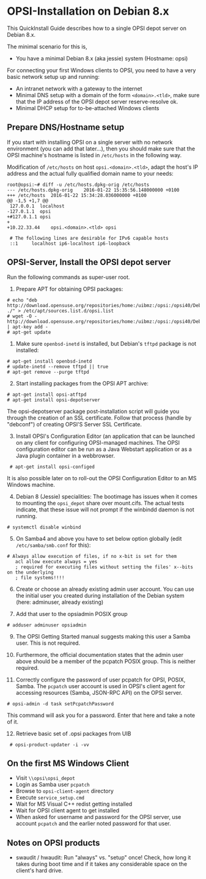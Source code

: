 # OPSI-Installation on Debian 8.x

This QuickInstall Guide describes how to a single OPSI depot server on Debian 8.x.

The minimal scenario for this is,

* You have a minimal Debian 8.x (aka jessie) system (Hostname: opsi)

For connecting your first Windows clients to OPSI, you need to have a very basic network setup up and running:

* An intranet network with a gateway to the internet
* Minimal DNS setup with a domain of the form ``<domain>.<tld>``, make sure that the IP address of the
  OPSI depot server reserve-resolve ok.
* Minimal DHCP setup for to-be-attached Windows clients

## Prepare DNS/Hostname setup

If you start with installing OPSI on a single server with no network
environment (you can add that later...), then you should make sure that
the OPSI machine's hostname is listed in ``/etc/hosts`` in the following way.

Modification of ``/etc/hosts`` on host ``opsi.<domain>.<tld>``, adapt the
host's IP address and the actual fully qualified domain name to your
needs:

```
root@opsi:~# diff -u /etc/hosts.dpkg-orig /etc/hosts
--- /etc/hosts.dpkg-orig	2016-01-22 15:35:56.148000000 +0100
+++ /etc/hosts	2016-01-22 15:34:28.036000000 +0100
@@ -1,5 +1,7 @@
 127.0.0.1	localhost
-127.0.1.1	opsi
+#127.0.1.1	opsi
+
+10.22.33.44    opsi.<domain>.<tld> opsi
 
 # The following lines are desirable for IPv6 capable hosts
 ::1     localhost ip6-localhost ip6-loopback
```


## OPSI-Server, Install the OPSI depot server

Run the following commands as super-user root.

1. Prepare APT for obtaining OPSI packages:

  ```
  # echo "deb http://download.opensuse.org/repositories/home:/uibmz:/opsi:/opsi40/Debian_8.0 ./" > /etc/apt/sources.list.d/opsi.list
  # wget -O - http://download.opensuse.org/repositories/home:/uibmz:/opsi:/opsi40/Debian_8.0/Release.key | apt-key add -
  # apt-get update
  ```

1. Make sure ``openbsd-inetd`` is installed, but Debian's ``tftpd`` package is not installed:

  ```
  # apt-get install openbsd-inetd 
  # update-inetd --remove tftpd || true
  # apt-get remove --purge tftpd
  ```

2. Start installing packages from the OPSI APT archive:

  ```
  # apt-get install opsi-atftpd
  # apt-get install opsi-depotserver
  ```

  The opsi-depotserver package post-installation script will guide you through the creation of an SSL certificate.
  Follow that process (handle by "debconf") of creating OPSI'S Server SSL Certificate.

3. Install OPSI's Configuration Editor (an application that can be
launched on any client for configuring OPSI-managed machines. The OPSI
configuration editor can be run as a Java Webstart application or as a
Java plugin container in a webbrowser.

  ```
   # apt-get install opsi-configed
   ```

  It is also possible later on to roll-out the OPSI Configuration Editor to an MS Windows machine.

4. Debian 8 (Jessie) specialities: The bootimage has issues when it comes
to mounting the ``opsi_depot`` share over mount.cifs. The actual tests
indicate, that these issue will not prompt if the winbindd daemon is not
running.


  ```
  # systemctl disable winbind
  ```

5. On Samba4 and above you have to set below option globally (edit ``/etc/samba/smb.conf`` for this):

  ```
  # Always allow execution of files, if no x-bit is set for them
     acl allow execute always = yes
     ; required for executing files without setting the files' x--bits on the underlying
     ; file systems!!!!
  ```

6. Create or choose an already existing admin user account. You can use the initial user you created during
installation of the Debian system (here: adminuser, already existing)

7. Add that user to the opsiadmin POSIX group

  ```
  # adduser adminuser opsiadmin
  ```

9. The OPSI Getting Started manual suggests making this user a Samba user. This is not required.

10. Furthermore, the official documentation states that the admin user
above should be a member of the pcpatch POSIX group. This is neither
required.

11. Correctly configure the password of user pcpatch for OPSI, POSIX, Samba. The ``pcpatch`` user account is used in OPSI's client agent for accessing resources (Samba, JSON-RPC API) on the OPSI server.

  ```
  # opsi-admin -d task setPcpatchPassword
  ```

  This command will ask you for a password. Enter that here and take a note of it.

12. Retrieve basic set of .opsi packages from UIB


  ```
   # opsi-product-updater -i -vv
  ```


## On the first MS Windows Client

* Visit ``\\opsi\opsi_depot``
* Login as Samba user ``pcpatch``
* Browse to ``opsi-client-agent`` directory
* Execute ``service_setup.cmd``
* Wait for MS Visual C++ redist getting installed
* Wait for OPSI client agent to get installed
* When asked for username and password for the OPSI server, use account ``pcpatch`` and the earlier noted password for that user.

## Notes on OPSI products

*  swaudit / hwaudit: Run "always" vs. "setup" once! Check, how long it
takes during boot time and if it takes any considerable space on the
client's hard drive.
